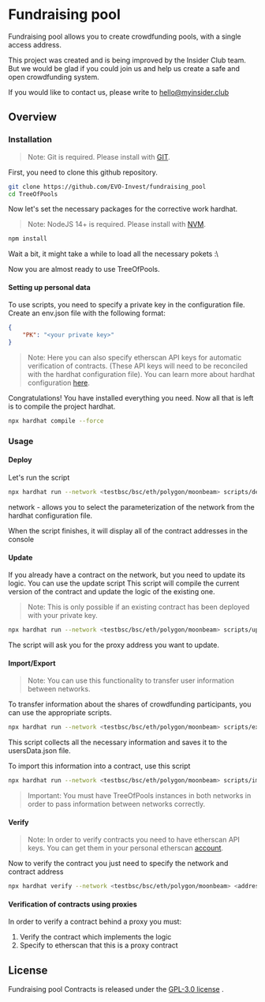 # Fundraising pool

Fundraising pool allows you to create crowdfunding pools, with a single access address.

This project was created and is being improved by the Insider Club team. But we would be glad if you could join us and help us create a safe and open crowdfunding system.

If you would like to contact us, please write to hello@myinsider.club
## Overview

### Installation

> Note: Git is required. Please install with [GIT](https://github.com/git-guides/install-git).

First, you need to clone this github repository.

```bash
git clone https://github.com/EVO-Invest/fundraising_pool
cd TreeOfPools
```

Now let's set the necessary packages for the corrective work hardhat.

> Note: NodeJS 14+ is required. Please install with [NVM](https://nvm.sh).

```bash
npm install
```

Wait a bit, it might take a while to load all the necessary pokets :\

Now you are almost ready to use TreeOfPools.

#### Setting up personal data

To use scripts, you need to specify a private key in the configuration file.
Create an env.json file with the following format:

```json
{
    "PK": "<your private key>"
}
```

> Note: Here you can also specify etherscan API keys for automatic verification of contracts. (These API keys will need to be reconciled with the hardhat configuration file). You can learn more about hardhat configuration [here](https://hardhat.org/config).

Congratulations! You have installed everything you need. Now all that is left is to compile the project hardhat.

```bash
npx hardhat compile --force
```

### Usage

#### Deploy

Let's run the script

```bash
npx hardhat run --network <testbsc/bsc/eth/polygon/moonbeam> scripts/deploy.js
```

network - allows you to select the parameterization of the network from the hardhat configuration file. 

When the script finishes, it will display all of the contract addresses in the console

#### Update

If you already have a contract on the network, but you need to update its logic. You can use the update script
This script will compile the current version of the contract and update the logic of the existing one.

> Note: This is only possible if an existing contract has been deployed with your private key.

```bash
npx hardhat run --network <testbsc/bsc/eth/polygon/moonbeam> scripts/update.js
```

The script will ask you for the proxy address you want to update.

#### Import/Export

> Note: You can use this functionality to transfer user information between networks.

To transfer information about the shares of crowdfunding participants, you can use the appropriate scripts.

```bash
npx hardhat run --network <testbsc/bsc/eth/polygon/moonbeam> scripts/exportData.js
```
This script collects all the necessary information and saves it to the usersData.json file.

To import this information into a contract, use this script

```bash
npx hardhat run --network <testbsc/bsc/eth/polygon/moonbeam> scripts/importData.js
```

> Important: You must have TreeOfPools instances in both networks in order to pass information between networks correctly.

#### Verify

> Note: In order to verify contracts you need to have etherscan API keys. You can get them in your personal etherscan [account](https://etherscan.io/login).

Now to verify the contract you just need to specify the network and contract address

```bash
npx hardhat verify --network <testbsc/bsc/eth/polygon/moonbeam> <address>
```

#### Verification of contracts using proxies

In order to verify a contract behind a proxy you must:
1. Verify the contract which implements the logic
2. Specify to etherscan that this is a proxy contract

## License

Fundraising pool Contracts is released under the [GPL-3.0 license](https://github.com/EVO-Invest/fundraising_pool/blob/main/LICENSE) .

